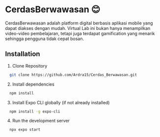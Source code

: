 
# CerdasBerwawasan 😊

CerdasBerwawasan adalah platform digital berbasis aplikasi mobile yang dapat diakses dengan mudah. Virtual Lab ini bukan hanya menampilkan video-video pembelajaran, tetapi juga terdapat gamification yang menarik sehingga pengguna tidak cepat bosan.


## Installation

1. Clone Repository

```bash
  git clone https://github.com/Ardra15/Cerdas_Berwawasan.git
```
2. Install dependencies
```bash
  npm install
```
3. Install Expo CLI globally (if not already installed)
```bash
  npm install -g expo-cli
```
4. Run the development server
```bash
  npx expo start
```
    
